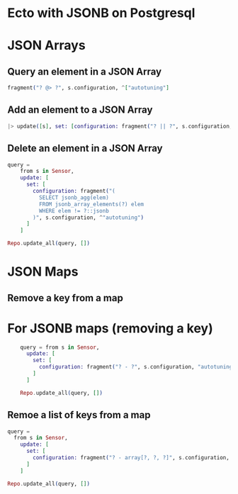 # Ecto with JSONB on Postgresql

# JSON Arrays

## Query an element in a JSON Array

```elixir
fragment("? @> ?", s.configuration, ^["autotuning"]
```

## Add an element to a JSON Array

```elixir
|> update([s], set: [configuration: fragment("? || ?", s.configuration, ^["autotuning"])])
```

## Delete an element in a JSON Array

```elixir
query =
    from s in Sensor,
    update: [
      set: [
        configuration: fragment("(
          SELECT jsonb_agg(elem)
          FROM jsonb_array_elements(?) elem
          WHERE elem != ?::jsonb
        )", s.configuration, ^"autotuning")
      ]
    ]

Repo.update_all(query, [])
```

# JSON Maps

## Remove a key from a map

# For JSONB maps (removing a key)
```elixir
    query = from s in Sensor,
      update: [
        set: [
          configuration: fragment("? - ?", s.configuration, "autotuning")
        ]
      ]

    Repo.update_all(query, [])
```

## Remoe a list of keys from a map

```elixir 
query =
  from s in Sensor,
    update: [
      set: [
        configuration: fragment("? - array[?, ?, ?]", s.configuration, "key1", "key2", "key3")
      ]
    ]

Repo.update_all(query, [])
```
